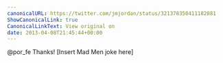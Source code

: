 ```yaml
---
canonicalURL: https://twitter.com/jmjordan/status/321378350411182081
ShowCanonicalLink: true
CanonicalLinkText: View original on
date: 2013-04-08T21:45:44+00:00
---
```

@por_fe Thanks! [Insert Mad Men joke here]